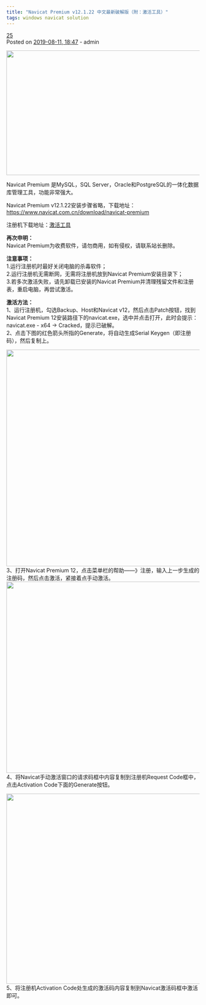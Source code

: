 ```yaml
---
title: "Navicat Premium v12.1.22 中文最新破解版（附：激活工具）"
tags: windows navicat solution
---
```


<article id="post-513" class="post-513 post type-post status-publish format-standard hentry category-download tag-mysql tag-navicat-premium">
  <div class="entry-head clear pr">
    <div class="post-cmt block pa right"><a href="https://defcon.cn/513.html#comments">25</a><span class="corner pa"></span></div>
    </div>
  <div class="entry clear">
    <span class="post-meta"><span class="screen-reader-text">Posted on</span> <a href="https://defcon.cn/513.html" rel="bookmark"><time class="updated" datetime="2019-08-11T18:47:05+08:00">2019-08-11, 18:47</time></a> - admin </span>
          <div class="post-thumbnail">
              <a href="https://defcon.cn/513.html">
                              </a>
          </div><!-- .post-thumbnail -->
    <p><a href="https://defcon.cn/wp-content/uploads/2014/02/Navicat-Premium.png" rel="ignition" class="cboxElement"><img class="alignnone size-full wp-image-3800 aligncenter" src="https://defcon.cn/wp-content/uploads/2014/02/Navicat-Premium.png" alt="" width="640" height="325"></a></p>
<p>Navicat Premium 是MySQL，SQL Server，Oracle和PostgreSQL的一体化数据库管理工具，功能非常强大。</p>
<p>Navicat Premium v12.1.22安装步骤省略，下载地址：<a href="https://defcon.cn/go.php?url=https://www.navicat.com.cn/download/navicat-premium" target="_blank" rel="noopener noreferrer">https://www.navicat.com.cn/download/navicat-premium</a></p>
<p>注册机下载地址：<a href="https://defcon.cn/go.php?url=https://shareout.ctfile.com/fs/1855579-392209143" target="_blank" rel="noopener noreferrer">激活工具</a></p>
<p><strong>再次申明：</strong><br>
Navicat Premium为收费软件，请勿商用，如有侵权，请联系站长删除。</p>
<p><strong>注意事项：</strong><br>
1.运行注册机时最好关闭电脑的杀毒软件；<br>
2.运行注册机无需断网，无需将注册机放到Navicat Premium安装目录下；<br>
3.若多次激活失败，请先卸载已安装的Navicat Premium并清理残留文件和注册表，重启电脑，再尝试激活。</p>
<p><strong>激活方法：</strong><br>
1、运行注册机，勾选Backup、Host和Navicat v12，然后点击Patch按钮，找到Navicat Premium 12安装路径下的navicat.exe，选中并点击打开，此时会提示：navicat.exe - x64 -&gt; Cracked，提示已破解。<br>
2、点击下图的红色箭头所指的Generate，将自动生成Serial Keygen（即注册码），然后复制上。</p>
<p><a href="https://defcon.cn/wp-content/uploads/2014/02/patch.png" rel="ignition" class="cboxElement"><img class="alignnone size-full wp-image-3801 aligncenter" src="https://defcon.cn/wp-content/uploads/2014/02/patch.png" alt="" width="587" height="565"></a><br>
3、打开Navicat Premium 12，点击菜单栏的帮助——》注册，输入上一步生成的注册码，然后点击激活，紧接着点手动激活。<a href="https://defcon.cn/wp-content/uploads/2014/02/active.png" rel="ignition" class="cboxElement"><img class="alignnone size-full wp-image-3802" src="https://defcon.cn/wp-content/uploads/2014/02/active.png" alt="" width="953" height="499" srcset="https://defcon.cn/wp-content/uploads/2014/02/active.png 953w, https://defcon.cn/wp-content/uploads/2014/02/active-768x402.png 768w" sizes="(max-width: 953px) 100vw, 953px"></a><br>
4、将Navicat手动激活窗口的请求码框中内容复制到注册机Request Code框中，点击Activation Code下面的Generate按钮。</p>
<p><a href="https://defcon.cn/wp-content/uploads/2014/02/qqm.png" rel="ignition" class="cboxElement"><img class="alignnone size-full wp-image-3803" src="https://defcon.cn/wp-content/uploads/2014/02/qqm.png" alt="" width="954" height="496" srcset="https://defcon.cn/wp-content/uploads/2014/02/qqm.png 954w, https://defcon.cn/wp-content/uploads/2014/02/qqm-768x399.png 768w" sizes="(max-width: 954px) 100vw, 954px"></a><br>
5、将注册机Activation Code处生成的激活码内容复制到Navicat激活码框中激活即可。</p>
<div class="__youshang">
            <div id="__youshang_popup" class="wechat popup" style="display: none;">
                <div class="head">微信扫一扫，打赏5毛！</div>
                <div class="qrcode"><div class="qrcode-li wechat"><a href="https://defcon.cn/wp-content/uploads/2019/04/weixinpay.jpg" rel="ignition" class="cboxElement"><img src="https://defcon.cn/wp-content/uploads/2019/04/weixinpay.jpg"></a></div><div class="qrcode-li alipay" style="display:none;"><a href="https://defcon.cn/wp-content/uploads/2019/04/alipay.jpg" rel="ignition" class="cboxElement"><img src="https://defcon.cn/wp-content/uploads/2019/04/alipay.jpg"></a></div></div>
                <ul class="platform"><li class="icon-wechat active" data-bg-color="#05af4e" data-thanks="微信扫一扫，打赏5毛！"></li><li class="icon-alipay " data-bg-color="#00a2ea" data-thanks="支付宝扫一扫，打赏5毛！"></li></ul>
            </div>
        </div>  </div>
</article>